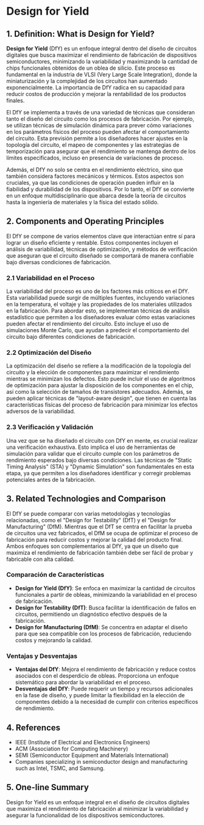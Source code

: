 # Design for Yield

## 1. Definition: What is **Design for Yield**?
**Design for Yield** (DfY) es un enfoque integral dentro del diseño de circuitos digitales que busca maximizar el rendimiento de fabricación de dispositivos semiconductores, minimizando la variabilidad y maximizando la cantidad de chips funcionales obtenidos de un oblea de silicio. Este proceso es fundamental en la industria de VLSI (Very Large Scale Integration), donde la miniaturización y la complejidad de los circuitos han aumentado exponencialmente. La importancia de DfY radica en su capacidad para reducir costos de producción y mejorar la rentabilidad de los productos finales.

El DfY se implementa a través de una variedad de técnicas que consideran tanto el diseño del circuito como los procesos de fabricación. Por ejemplo, se utilizan técnicas de simulación dinámica para prever cómo variaciones en los parámetros físicos del proceso pueden afectar el comportamiento del circuito. Esta previsión permite a los diseñadores hacer ajustes en la topología del circuito, el mapeo de componentes y las estrategias de temporización para asegurar que el rendimiento se mantenga dentro de los límites especificados, incluso en presencia de variaciones de proceso.

Además, el DfY no solo se centra en el rendimiento eléctrico, sino que también considera factores mecánicos y térmicos. Estos aspectos son cruciales, ya que las condiciones de operación pueden influir en la fiabilidad y durabilidad de los dispositivos. Por lo tanto, el DfY se convierte en un enfoque multidisciplinario que abarca desde la teoría de circuitos hasta la ingeniería de materiales y la física del estado sólido.

## 2. Components and Operating Principles
El DfY se compone de varios elementos clave que interactúan entre sí para lograr un diseño eficiente y rentable. Estos componentes incluyen el análisis de variabilidad, técnicas de optimización, y métodos de verificación que aseguran que el circuito diseñado se comportará de manera confiable bajo diversas condiciones de fabricación.

### 2.1 Variabilidad en el Proceso
La variabilidad del proceso es uno de los factores más críticos en el DfY. Esta variabilidad puede surgir de múltiples fuentes, incluyendo variaciones en la temperatura, el voltaje y las propiedades de los materiales utilizados en la fabricación. Para abordar esto, se implementan técnicas de análisis estadístico que permiten a los diseñadores evaluar cómo estas variaciones pueden afectar el rendimiento del circuito. Esto incluye el uso de simulaciones Monte Carlo, que ayudan a predecir el comportamiento del circuito bajo diferentes condiciones de fabricación.

### 2.2 Optimización del Diseño
La optimización del diseño se refiere a la modificación de la topología del circuito y la elección de componentes para maximizar el rendimiento mientras se minimizan los defectos. Esto puede incluir el uso de algoritmos de optimización para ajustar la disposición de los componentes en el chip, así como la selección de tamaños de transistores adecuados. Además, se pueden aplicar técnicas de "layout-aware design", que tienen en cuenta las características físicas del proceso de fabricación para minimizar los efectos adversos de la variabilidad.

### 2.3 Verificación y Validación
Una vez que se ha diseñado el circuito con DfY en mente, es crucial realizar una verificación exhaustiva. Esto implica el uso de herramientas de simulación para validar que el circuito cumple con los parámetros de rendimiento esperados bajo diversas condiciones. Las técnicas de "Static Timing Analysis" (STA) y "Dynamic Simulation" son fundamentales en esta etapa, ya que permiten a los diseñadores identificar y corregir problemas potenciales antes de la fabricación.

## 3. Related Technologies and Comparison
El DfY se puede comparar con varias metodologías y tecnologías relacionadas, como el "Design for Testability" (DfT) y el "Design for Manufacturing" (DfM). Mientras que el DfT se centra en facilitar la prueba de circuitos una vez fabricados, el DfM se ocupa de optimizar el proceso de fabricación para reducir costos y mejorar la calidad del producto final. Ambos enfoques son complementarios al DfY, ya que un diseño que maximiza el rendimiento de fabricación también debe ser fácil de probar y fabricable con alta calidad.

### Comparación de Características
- **Design for Yield (DfY)**: Se enfoca en maximizar la cantidad de circuitos funcionales a partir de obleas, minimizando la variabilidad en el proceso de fabricación.
- **Design for Testability (DfT)**: Busca facilitar la identificación de fallos en circuitos, permitiendo un diagnóstico efectivo después de la fabricación.
- **Design for Manufacturing (DfM)**: Se concentra en adaptar el diseño para que sea compatible con los procesos de fabricación, reduciendo costos y mejorando la calidad.

### Ventajas y Desventajas
- **Ventajas del DfY**: Mejora el rendimiento de fabricación y reduce costos asociados con el desperdicio de obleas. Proporciona un enfoque sistemático para abordar la variabilidad en el proceso.
- **Desventajas del DfY**: Puede requerir un tiempo y recursos adicionales en la fase de diseño, y puede limitar la flexibilidad en la elección de componentes debido a la necesidad de cumplir con criterios específicos de rendimiento.

## 4. References
- IEEE (Institute of Electrical and Electronics Engineers)
- ACM (Association for Computing Machinery)
- SEMI (Semiconductor Equipment and Materials International)
- Companies specializing in semiconductor design and manufacturing such as Intel, TSMC, and Samsung.

## 5. One-line Summary
Design for Yield es un enfoque integral en el diseño de circuitos digitales que maximiza el rendimiento de fabricación al minimizar la variabilidad y asegurar la funcionalidad de los dispositivos semiconductores.